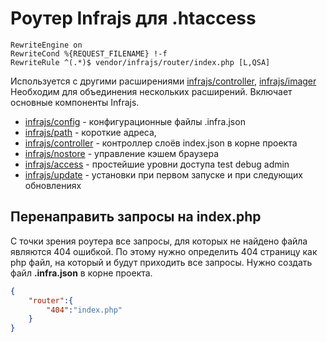 # Роутер Infrajs для .htaccess

```
RewriteEngine on
RewriteCond %{REQUEST_FILENAME} !-f
RewriteRule ^(.*)$ vendor/infrajs/router/index.php [L,QSA]
```

Используется с другими расширениями [infrajs/controller](https://github.com/infrajs/controller), [infrajs/imager](https://github.com/infrajs/imager)
Необходим для объединения нескольких расширений. Включает основные компоненты Infrajs.

- [infrajs/config](https://github.com/infrajs/config) - конфигурационные файлы .infra.json
- [infrajs/path](https://github.com/infrajs/path) - короткие адреса,
- [infrajs/controller](https://github.com/infrajs/controller) - контроллер слоёв index.json в корне проекта
- [infrajs/nostore](https://github.com/infrajs/nostore) - управление кэшем браузера
- [infrajs/access](https://github.com/infrajs/access) - простейшие уровни доступа test debug admin
- [infrajs/update](https://github.com/infrajs/update) - установки при первом запуске и при следующих обновлениях


## Перенаправить запросы на index.php
С точки зрения роутера все запросы, для которых не найдено файла являются 404 ошибкой. По этому нужно определить 404 страницу как php файл, на который и будут приходить все запросы.
Нужно создать файл **.infra.json** в корне проекта.

```json
{
	"router":{
		"404":"index.php"
	}
}
```
